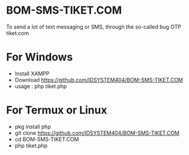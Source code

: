 # BOM-SMS-TIKET.COM
To send a lot of text messaging or SMS, through the so-called bug OTP tiket.com

# For Windows
- Install XAMPP
- Download https://github.com/IDSYSTEM404/BOM-SMS-TIKET.COM
- usage : php tiket.php

# For Termux or Linux
- pkg install php
- git clone https://github.com/IDSYSTEM404/BOM-SMS-TIKET.COM
- cd BOM-SMS-TIKET.COM
- php tiket.php
